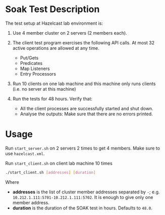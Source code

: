 # Soak Test Description
The test setup at Hazelcast lab environment is:

1. Use 4 member cluster on 2 servers (2 members each).
2. The client test program exercises the following API calls. At most 32 active operations are allowed at any time.
    + Put/Gets
    + Predicates
    + Map Listeners
    + Entry Processors
    
3. Run 10 clients on one lab machine and this machine only runs clients (i.e. no server at this machine)

4. Run the tests for 48 hours. Verify that: 
    + All the client processes are successfully started and shut down.
    + Analyse the outputs: Make sure that there are no errors printed.

# Usage
Run `start_server.sh` on 2 servers 2 times to get 4 members. Make sure to use `hazelcast.xml`.

Run `start_client.sh` on client lab machine 10 times

```bash
./start_client.sh [addresses] [duration]
```

Where 

- **addresses** is the list of cluster member addresses separated by `-`; e.g. `10.212.1.111:5701-10.212.1.111:5702`.
It is enough to give only one member address.
- **duration** is the duration of the SOAK test in hours. Defaults to `48.0`.   